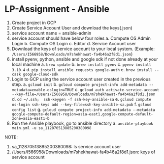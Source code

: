 # LP-Assignment - Ansible

1. Create project in GCP
2. Create Service Account User and download the keys(.json)
3. service account name = ansible-admin 
4. service account should have below four roles
   a. Compute OS Admin Login
   b. Compute OS Login
   c. Editor
   d. Service Account user
5. Download the keys of service account to your local system. (Example: `/Users/I566958/Downloads/m7shekhawat-fa4b46a2f8d1.json`)
6. install pyenv, python, ansible and google sdk if not done already at your local machine
   a. `brew update`
   b. `brew install pyenv`
   c. `pyenv install 3.10.4`
   d. `pip install ansible requests google-auth`
   e. `brew install --cask google-cloud-sdk`
7. Login to GCP using the service account user created in the previous step.
   a. `gcloud init`
   b. `gcloud compute project-info add-metadata --metadata=enable-oslogin=TRUE`
   c. `gcloud auth activate-service-account --key-file=/Users/I566958/Downloads/m7shekhawat-fa4b46a2f8d1.json`
   d. `cd ~/.ssh;  ssh-keygen -f ssh-key-ansible-sa`
   e. `gcloud compute os-login ssh-keys add --key-file=ssh-key-ansible-sa.pub`
   f. `gcloud config list`
   g. `gcloud compute project-info add-metadata --metadata google-compute-default-region=asia-east1,google-compute-default-zone=asia-east1-b`
8. Run the Ansible playbook, go to ansible directory
   a. `ansible-playbook main.yml -u sa_112870513885200380098` 

NOTE: 
1. sa_112870513885200380098: Is service account user
2. /Users/I566958/Downloads/m7shekhawat-fa4b46a2f8d1.json: keys of service account